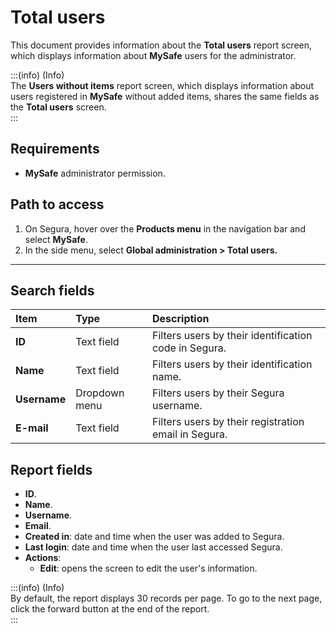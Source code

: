 # Total users


This document provides information about the **Total users** report screen, which displays information about **MySafe** users for the administrator. 

:::(info) (Info)   
The **Users without items** report screen, which displays information about users registered in **MySafe** without added items, shares the same fields as the **Total users** screen.   
:::

## Requirements

* **MySafe** administrator permission. 


## Path to access

1. On Segura, hover over the **Products menu** in the navigation bar and select **MySafe**.  
2. In the side menu, select **Global administration \> Total users.**

---

## Search fields

| Item | Type | Description |
| :---- | :---- | :---- |
| **ID** | Text field   | Filters users by their identification code in Segura.                |
| **Name** | Text field   | Filters users by their identification name.   |
| **Username** | Dropdown menu | Filters users by their Segura username.   |
| **E-mail** | Text field   | Filters users by their registration email in Segura.  |

## Report fields


* **ID**.  
* **Name**.  
* **Username**.   
* **Email**. 
* **Created in**: date and time when the user was added to Segura.  
* **Last login**: date and time when the user last accessed Segura.  
* **Actions**:  
  * **Edit**: opens the screen to edit the user's information.  

:::(info) (Info)   
By default, the report displays 30 records per page. To go to the next page, click the forward button at the end of the report.   
:::